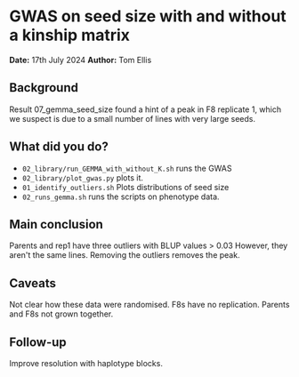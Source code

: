 # GWAS on seed size with and without a kinship matrix

**Date:** 17th July 2024
**Author:** Tom Ellis

## Background

Result 07_gemma_seed_size found a hint of a peak in F8 replicate 1, which we 
suspect is due to a small number of lines with very large seeds.

## What did you do?

- `02_library/run_GEMMA_with_without_K.sh` runs the GWAS
- `02_library/plot_gwas.py` plots it.
- `01_identify_outliers.sh` Plots distributions of seed size
- `02_runs_gemma.sh` runs the scripts on phenotype data.

## Main conclusion

Parents and rep1 have three outliers with BLUP values > 0.03
However, they aren't the same lines.
Removing the outliers removes the peak.

## Caveats

Not clear how these data were randomised.
F8s have no replication.
Parents and F8s not grown together.

## Follow-up

Improve resolution with haplotype blocks.